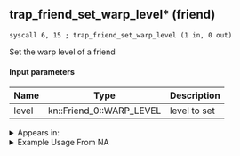 ## trap_friend_set_warp_level* (friend)

`syscall 6, 15 ; trap_friend_set_warp_level (1 in, 0 out)`

Set the warp level of a friend

#### Input parameters
| Name | Type | Description
|------|------|------------
| level   | kn::Friend_0::WARP_LEVEL   | level to set




<details>
	<summary>Appears in:</summary>

</details>

<details>
	<summary>Example Usage From NA</summary>
```

```
</details>

